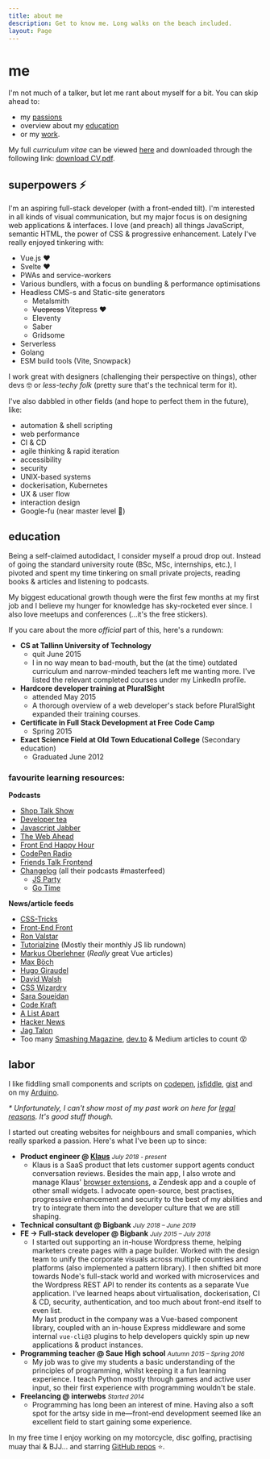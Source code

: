 ```yaml
---
title: about me
description: Get to know me. Long walks on the beach included.
layout: Page
---
```


# me

I'm not much of a talker, but let me rant about myself for a bit. You can skip ahead to:

- my [passions](#superpowers-⚡)
- overview about my [education](#education)
- or my [work](#labor).

My full _curriculum vitae_ can be viewed [here](/cv/) and downloaded through the following link: [download CV.pdf](/assets/cv/CV-Andreas-Johan-Virkus.pdf).

## superpowers <span class="emoji">⚡</span>

I'm an aspiring full-stack developer (with a front-ended tilt). I'm interested in all kinds of visual communication, but my major focus is on designing web applications & interfaces. I love (and preach) all things JavaScript, semantic HTML, the power of CSS & progressive enhancement. Lately I've really enjoyed tinkering with:

- Vue.js ♥
- Svelte ♥
- PWAs and service-workers
- Various bundlers, with a focus on bundling & performance optimisations
- Headless CMS-s and Static-site generators
  - Metalsmith
  - ~~Vuepress~~ Vitepress ♥
  - Eleventy
  - Saber
  - Gridsome
- Serverless
- Golang
- ESM build tools (Vite, Snowpack)

I work great with designers (challenging their perspective on things),
other devs 🤓 or _less-techy folk_ (pretty sure that's the technical term for it).

I've also dabbled in other fields (and hope to perfect them in the future), like:

- automation & shell scripting
- web performance
- CI & CD
- agile thinking & rapid iteration
- accessibility
- security
- UNIX-based systems
- dockerisation, Kubernetes
- UX & user flow
- interaction design
- Google-fu (near master level 💯)

## education

Being a self-claimed autodidact, I consider myself a proud drop out. Instead
of going the standard university route (BSc, MSc, internships, etc.), I pivoted and spent
my time tinkering on small private projects, reading books & articles and listening to podcasts.

My biggest educational growth though were the first few months at my first job
and I believe my hunger for knowledge has sky-rocketed ever since. I also love
meetups and conferences (...it's the free stickers).

If you care about the more _official_ part of this, here's a rundown:

- **CS at Tallinn University of Technology**
  - quit June 2015
  - I in no way mean to bad-mouth, but the (at the time) outdated curriculum and narrow-minded teachers left me wanting more. I've listed the relevant completed
    courses under my LinkedIn profile.
- **Hardcore developer training at PluralSight**
  - attended May 2015
  - A thorough overview of a web developer's stack before PluralSight expanded
    their training courses.
- **Certificate in Full Stack Development at Free Code Camp**
  - Spring 2015
- **Exact Science Field at Old Town Educational College** (Secondary education)
  - Graduated June 2012

### favourite learning resources:

**Podcasts**

- [Shop Talk Show](http://shoptalkshow.com/)
- [Developer tea](https://spec.fm/podcasts/developer-tea)
- [Javascript Jabber](http://devchat.tv/js-jabber/picks)
- [The Web Ahead](http://5by5.tv/webahead)
- [Front End Happy Hour](http://frontendhappyhour.com/)
- [CodePen Radio](https://blog.codepen.io/radio/)
- [Friends Talk Frontend](https://friendstalkfrontend.com/)
- [Changelog](https://changelog.com) (all their podcasts #masterfeed)
  - [JS Party](https://changelog.com/jsparty)
  - [Go Time](https://changelog.com/gotime)

**News/article feeds**

- [CSS-Tricks](https://css-tricks.com/)
- [Front-End Front](https://frontendfront.com/)
- [Ron Valstar](http://ronvalstar.nl/)
- [Tutorialzine](https://tutorialzine.com/feed) (Mostly their monthly JS lib rundown)
- [Markus Oberlehner](https://markus.oberlehner.net/blog/) (_Really_ great Vue articles)
- [Max Böch](https://mxb.dev/blog/)
- [Hugo Giraudel](https://hugogiraudel.com/)
- [David Walsh](https://davidwalsh.name/)
- [CSS Wizardry](https://csswizardry.com/)
- [Sara Soueidan](https://sarasoueidan.com/)
- [Code Kraft](https://abdulapopoola.com/)
- [A List Apart](https://alistapart.com/)
- [Hacker News](https://news.ycombinator.com/)
- [Jag Talon](https://www.jagtalon.com/)
- Too many [Smashing Magazine](https://www.smashingmagazine.com/articles/),
  [dev.to](https://dev.to) & Medium articles to count 😵

## labor

I like fiddling small components and scripts on [codepen](https://codepen.io/ajv/pens/popular), [jsfiddle](https://jsfiddle.net/user/andreasvirkus/fiddles/), [gist](https://gist.github.com/andreasvirkus/) and on my [Arduino](https://github.com/andreasvirkus).

_\* Unfortunately, I can't show most of my past work on here for [legal reasons](https://en.wikipedia.org/wiki/Non-disclosure_agreement).
It's good stuff though._

I started out creating websites for neighbours and small companies, which really sparked a passion. Here's what I've been up to since:

- **Product engineer @ [Klaus](https://klausapp.com?utm_source=andreasvirkus.me)**
  <span style="font-size:85%">_July 2018 - present_</span>
  - Klaus is a SaaS product that lets customer support agents conduct
    conversation reviews. Besides the main app, I also wrote and
    manage Klaus' [browser extensions](https://klausapp.com/browser-extension),
    a Zendesk app and a couple of other small widgets. I advocate
    open-source, best practises, progressive enhancement and security to
    the best of my abilities and try to integrate them into the
    developer culture that we are still shaping.
- **Technical consultant @ Bigbank**
  <span style="font-size:85%">_July 2018 – June 2019_</span>
- **FE -> Full-stack developer @ Bigbank**
  <span style="font-size:85%">_July 2015 – July 2018_</span>
  - I started out supporting an in-house Wordpress theme, helping marketers create pages
    with a page builder. Worked with the design team to unify the corporate visuals
    across multiple countries and platforms (also implemented a pattern library).
    I then shifted bit more towards Node's full-stack world and worked with microservices
    and the Wordpress REST API to render its contents as a separate Vue application.
    I've learned heaps about virtualisation, dockerisation, CI & CD, security,
    authentication, and too much about front-end itself to even list.\
    My last product in the company was a Vue-based component library, coupled with
    an in-house Express middleware and some internal `vue-cli@3` plugins to help developers
    quickly spin up new applications & product instances.
- **Programming teacher @ Saue High school**
  <span style="font-size:85%">_Autumn 2015 – Spring 2016_</span>
  - My job was to give my students a basic understanding of the principles of
    programming, whilst keeping it a fun learning experience. I teach Python
    mostly through games and active user input, so their first experience
    with programming wouldn't be stale.
- **Freelancing @ interwebs**
  <span style="font-size:85%">_Started 2014_</span>
  - Programming has long been an interest of mine. Having also a soft spot
    for the artsy side in me—front-end development seemed like an excellent
    field to start gaining some experience.

In my free time I enjoy working on my motorcycle, disc golfing, practising muay thai & BJJ... and starring [GitHub repos](https://github.com/andreasvirkus?tab=stars) ⭐.
